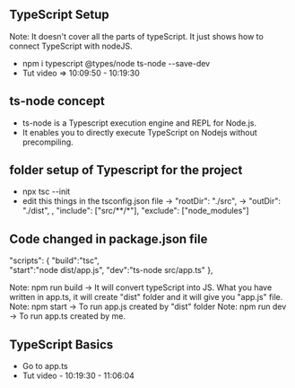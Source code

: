 ## TypeScript Setup
Note: It doesn't cover all the parts of typeScript. It just shows how to connect TypeScript with nodeJS.
- npm i typescript @types/node ts-node --save-dev
- Tut video => 10:09:50 - 10:19:30

## ts-node concept
- ts-node is a Typescript execution engine and REPL for Node.js.
- It enables you to directly execute TypeScript on Nodejs without precompiling.

## folder setup of Typescript for the project
- npx tsc --init
- edit this things in the tsconfig.json file
-> "rootDir": "./src",
-> "outDir": "./dist",
,
  "include": ["src/**/*"],
  "exclude": ["node_modules"]

## Code changed in package.json file
 "scripts": {
    "build":"tsc",  
    "start":"node dist/app.js",
    "dev":"ts-node src/app.ts"
  },

Note: npm run build -> It will convert typeScript into JS. What you have written in app.ts, it will create "dist" folder and it will give you "app.js" file.
Note: npm start -> To run app.js created by "dist" folder
Note: npm run dev -> To run app.ts created by me.


## TypeScript Basics
- Go to app.ts
- Tut video - 10:19:30 - 11:06:04